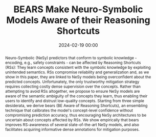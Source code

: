 ---
collection: publications
ref: "marconato2024bears"
permalink: "publications/marconato2024bears"
title:  "BEARS Make Neuro-Symbolic Models Aware of their Reasoning Shortcuts"
date:   2024-02-19 00:00
tags: nesy shortcuts reasoning uq
image: "/images/papers/marconato2024bears/bears.png"
authors: "Emanuele Marconato, Samuele Bortolotti, Emile van Krieken, Antonio Vergari, Andrea Passerini, Stefano Teso"
paperurl: "https://arxiv.org/abs/2402.12240"
pdf: "https://arxiv.org/pdf/2402.12240.pdf"
venue: "arXiv 2024"
code: "https://github.com/samuelebortolotti/bears"
excerpt: "NeSy model can suffer from reasoning shortcuts, and to make them shortcut-aware, we sprinkle a pinch of Bayes to quantify the uncertainty over the extracted concepts, showing it is correlated to the presence of reasoning shortcuts."
abstract: "Neuro-Symbolic (NeSy) predictors that conform to symbolic knowledge - encoding, e.g., safety constraints - can be affected by Reasoning Shortcuts (RSs): They learn concepts consistent with the symbolic knowledge by exploiting unintended semantics. RSs compromise reliability and generalization and, as we show in this paper, they are linked to NeSy models being overconfident about the predicted concepts. Unfortunately, the only trustworthy mitigation strategy requires collecting costly dense supervision over the concepts. Rather than attempting to avoid RSs altogether, we propose to ensure NeSy models are aware of the semantic ambiguity of the concepts they learn, thus enabling their users to identify and distrust low-quality concepts. Starting from three simple desiderata, we derive bears (BE Aware of Reasoning Shortcuts), an ensembling technique that calibrates the model's concept-level confidence without compromising prediction accuracy, thus encouraging NeSy architectures to be uncertain about concepts affected by RSs. We show empirically that bears improves RS-awareness of several state-of-the-art NeSy models, and also facilitates acquiring informative dense annotations for mitigation purposes."
supplemental: 
bibtex: "@article{marconato2024bears,<br/>
  title={BEARS Make Neuro-Symbolic Models Aware of their Reasoning Shortcuts},<br/>
  author={Emanuele Marconato, Samuele Bortolotti, Emile van Krieken, Antonio Vergari, Andrea Passerini, Stefano Teso,<br/>
  journal={arXiv preprint arXiv:2402.12240},<br/>
  year={2024}
}"
---